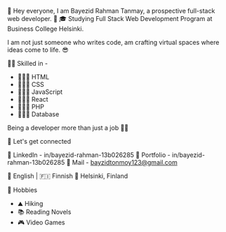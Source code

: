 👋 Hey everyone, I am Bayezid Rahman Tanmay, a prospective full-stack web developer. 👋
🎓 Studying Full Stack Web Development Program at Business College Helsinki.


I am not just someone who writes code, am crafting virtual spaces where ideas come to life. 😎

  👨‍🎓 Skilled in -
  - 🧑🏼‍💻 HTML
  - 🧑🏼‍💻 CSS
  - 🧑🏼‍💻 JavaScript
  - 🧑🏼‍💻 React
  - 🧑🏼‍💻 PHP
  - 🧑🏼‍💻 Database

Being a developer more than just a job 💯💯

🤝 Let's get connected

🔗 LinkedIn - in/bayezid-rahman-13b026285
🔗 Portfolio - in/bayezid-rahman-13b026285
📩 Mail - bayzidtonmoy123@gmail.com

🏴󠁧󠁢󠁥󠁮󠁧󠁿 English | 🇫🇮 Finnish
🏡 Helsinki, Finland

🤘 Hobbies
- ⛰️ Hiking
- 📚 Reading Novels
- 🎮 Video Games

